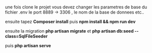 une fois clone le projet 
vous devez changer les parametres de base du fichier .env 
le port 8889 -> 3306 , 
le nom de la base de donnees etc..

ensuite tapez <b>Composer install</b>
puis <b>npm install && npm run dev </b>

ensuite la migration <b>php artisan migrate</b>
et <b>php artisan db:seed --class=SqlFileSeeder </b>


puis <b> php artisan serve</b>

